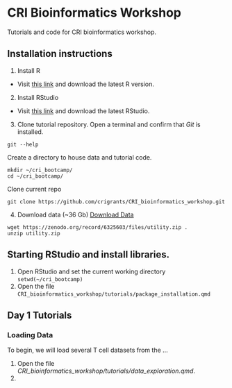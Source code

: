 # CRI Bioinformatics Workshop
Tutorials and code for CRI bioinformatics workshop. 

## Installation instructions

1. Install R
 - Visit [this link](http://lib.stat.cmu.edu/R/CRAN/) and download the latest R version. 
2. Install RStudio
 - Visit [this link](https://posit.co/download/rstudio-desktop/ ) and download the latest RStudio.
3. Clone tutorial repository.
Open a terminal and confirm that _Git_ is installed.
```
git --help
```
Create a directory to house data and tutorial code.
```
mkdir ~/cri_bootcamp/
cd ~/cri_bootcamp/
```
Clone current repo
```
git clone https://github.com/crigrants/CRI_bioinformatics_workshop.git
```
4. Download data (~36 Gb)
[Download Data](https://zenodo.org/record/6325603)
```
wget https://zenodo.org/record/6325603/files/utility.zip .
unzip utility.zip
```

## Starting RStudio and install libraries.

1. Open RStudio and set the current working directory ```setwd(~/cri_bootcamp)```
2. Open the file ```CRI_bioinformatics_workshop/tutorials/package_installation.qmd```

## Day 1 Tutorials

### Loading Data

To begin, we will load several T cell datasets from the ...

1. Open the file _CRI_bioinformatics_workshop/tutorials/data_exploration.qmd_.
2. 






